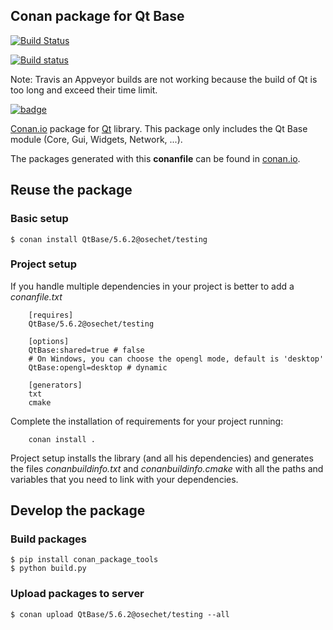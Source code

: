 Conan package for Qt Base
--------------------------------------------

[![Build Status](https://travis-ci.org/osechet/conan-qt.svg?branch=testing/5.6.2)](https://travis-ci.org/osechet/conan-qt-base)

[![Build status](https://ci.appveyor.com/api/projects/status/gboj3x82d42eoasw?svg=true)](https://ci.appveyor.com/project/osechet/conan-qt-base)

Note: Travis an Appveyor builds are not working because the build of Qt is too long and exceed their time limit.

[![badge](https://img.shields.io/badge/conan.io-QtBase%2F5.6.2-green.svg?logo=data:image/png;base64%2CiVBORw0KGgoAAAANSUhEUgAAAA4AAAAOCAMAAAAolt3jAAAA1VBMVEUAAABhlctjlstkl8tlmMtlmMxlmcxmmcxnmsxpnMxpnM1qnc1sn85voM91oM11oc1xotB2oc56pNF6pNJ2ptJ8ptJ8ptN9ptN8p9N5qNJ9p9N9p9R8qtOBqdSAqtOAqtR%2BrNSCrNJ/rdWDrNWCsNWCsNaJs9eLs9iRvNuVvdyVv9yXwd2Zwt6axN6dxt%2Bfx%2BChyeGiyuGjyuCjyuGly%2BGlzOKmzOGozuKoz%2BKqz%2BOq0OOv1OWw1OWw1eWx1eWy1uay1%2Baz1%2Baz1%2Bez2Oe02Oe12ee22ujUGwH3AAAAAXRSTlMAQObYZgAAAAFiS0dEAIgFHUgAAAAJcEhZcwAACxMAAAsTAQCanBgAAAAHdElNRQfgBQkREyOxFIh/AAAAiklEQVQI12NgAAMbOwY4sLZ2NtQ1coVKWNvoc/Eq8XDr2wB5Ig62ekza9vaOqpK2TpoMzOxaFtwqZua2Bm4makIM7OzMAjoaCqYuxooSUqJALjs7o4yVpbowvzSUy87KqSwmxQfnsrPISyFzWeWAXCkpMaBVIC4bmCsOdgiUKwh3JojLgAQ4ZCE0AMm2D29tZwe6AAAAAElFTkSuQmCC)](http://www.conan.io/source/QtBase/5.6.2/osechet/testing)

[Conan.io](https://conan.io) package for [Qt](https://www.qt.io) library. This package only includes the Qt Base module (Core, Gui, Widgets, Network, ...).

The packages generated with this **conanfile** can be found in [conan.io](http://www.conan.io/source/QtBase/5.6.2/osechet/testing).

## Reuse the package

### Basic setup

```
$ conan install QtBase/5.6.2@osechet/testing
```

### Project setup

If you handle multiple dependencies in your project is better to add a *conanfile.txt*
```
    [requires]
    QtBase/5.6.2@osechet/testing

    [options]
    QtBase:shared=true # false
    # On Windows, you can choose the opengl mode, default is 'desktop'
    QtBase:opengl=desktop # dynamic
    
    [generators]
    txt
    cmake
```
Complete the installation of requirements for your project running:
```
    conan install . 
```
Project setup installs the library (and all his dependencies) and generates the files *conanbuildinfo.txt* and *conanbuildinfo.cmake* with all the paths and variables that you need to link with your dependencies.

## Develop the package

### Build packages

    $ pip install conan_package_tools
    $ python build.py
    
### Upload packages to server

    $ conan upload QtBase/5.6.2@osechet/testing --all
